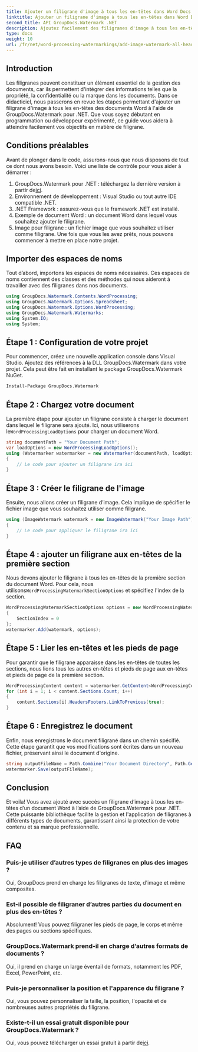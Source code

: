 ```yaml
---
title: Ajouter un filigrane d'image à tous les en-têtes dans Word Docs
linktitle: Ajouter un filigrane d'image à tous les en-têtes dans Word Docs
second_title: API GroupDocs.Watermark .NET
description: Ajoutez facilement des filigranes d'image à tous les en-têtes des documents Word à l'aide de GroupDocs.Watermark pour .NET. Suivez notre guide étape par étape avec des exemples de code détaillés.
type: docs
weight: 10
url: /fr/net/word-processing-watermarkings/add-image-watermark-all-headers-word-docs/
---
```

## Introduction
Les filigranes peuvent constituer un élément essentiel de la gestion des documents, car ils permettent d'intégrer des informations telles que la propriété, la confidentialité ou la marque dans les documents. Dans ce didacticiel, nous passerons en revue les étapes permettant d'ajouter un filigrane d'image à tous les en-têtes des documents Word à l'aide de GroupDocs.Watermark pour .NET. Que vous soyez débutant en programmation ou développeur expérimenté, ce guide vous aidera à atteindre facilement vos objectifs en matière de filigrane.
## Conditions préalables
Avant de plonger dans le code, assurons-nous que nous disposons de tout ce dont nous avons besoin. Voici une liste de contrôle pour vous aider à démarrer :
1.  GroupDocs.Watermark pour .NET : téléchargez la dernière version à partir de[ici](https://releases.groupdocs.com/Watermark/net/).
2. Environnement de développement : Visual Studio ou tout autre IDE compatible .NET.
3. .NET Framework : assurez-vous que le framework .NET est installé.
4. Exemple de document Word : un document Word dans lequel vous souhaitez ajouter le filigrane.
5. Image pour filigrane : un fichier image que vous souhaitez utiliser comme filigrane.
Une fois que vous les avez prêts, nous pouvons commencer à mettre en place notre projet.
## Importer des espaces de noms
Tout d’abord, importons les espaces de noms nécessaires. Ces espaces de noms contiennent des classes et des méthodes qui nous aideront à travailler avec des filigranes dans nos documents.
```csharp
using GroupDocs.Watermark.Contents.WordProcessing;
using GroupDocs.Watermark.Options.Spreadsheet;
using GroupDocs.Watermark.Options.WordProcessing;
using GroupDocs.Watermark.Watermarks;
using System.IO;
using System;
```
## Étape 1 : Configuration de votre projet
Pour commencer, créez une nouvelle application console dans Visual Studio. Ajoutez des références à la DLL GroupDocs.Watermark dans votre projet. Cela peut être fait en installant le package GroupDocs.Watermark NuGet.
```bash
Install-Package GroupDocs.Watermark
```
## Étape 2 : Chargez votre document
 La première étape pour ajouter un filigrane consiste à charger le document dans lequel le filigrane sera ajouté. Ici, nous utiliserons le`WordProcessingLoadOptions` pour charger un document Word.
```csharp
string documentPath = "Your Document Path";
var loadOptions = new WordProcessingLoadOptions();
using (Watermarker watermarker = new Watermarker(documentPath, loadOptions))
{
    // Le code pour ajouter un filigrane ira ici
}
```
## Étape 3 : Créer le filigrane de l'image
Ensuite, nous allons créer un filigrane d’image. Cela implique de spécifier le fichier image que vous souhaitez utiliser comme filigrane.
```csharp
using (ImageWatermark watermark = new ImageWatermark("Your Image Path"))
{
    // Le code pour appliquer le filigrane ira ici
}
```
## Étape 4 : ajouter un filigrane aux en-têtes de la première section
 Nous devons ajouter le filigrane à tous les en-têtes de la première section du document Word. Pour cela, nous utilisons`WordProcessingWatermarkSectionOptions` et spécifiez l'index de la section.
```csharp
WordProcessingWatermarkSectionOptions options = new WordProcessingWatermarkSectionOptions
{
    SectionIndex = 0
};
watermarker.Add(watermark, options);
```
## Étape 5 : Lier les en-têtes et les pieds de page
Pour garantir que le filigrane apparaisse dans les en-têtes de toutes les sections, nous lions tous les autres en-têtes et pieds de page aux en-têtes et pieds de page de la première section.
```csharp
WordProcessingContent content = watermarker.GetContent<WordProcessingContent>();
for (int i = 1; i < content.Sections.Count; i++)
{
    content.Sections[i].HeadersFooters.LinkToPrevious(true);
}
```
## Étape 6 : Enregistrez le document
Enfin, nous enregistrons le document filigrané dans un chemin spécifié. Cette étape garantit que vos modifications sont écrites dans un nouveau fichier, préservant ainsi le document d'origine.
```csharp
string outputFileName = Path.Combine("Your Document Directory", Path.GetFileName(documentPath));
watermarker.Save(outputFileName);
```
## Conclusion
Et voila! Vous avez ajouté avec succès un filigrane d’image à tous les en-têtes d’un document Word à l’aide de GroupDocs.Watermark pour .NET. Cette puissante bibliothèque facilite la gestion et l'application de filigranes à différents types de documents, garantissant ainsi la protection de votre contenu et sa marque professionnelle.
## FAQ
### Puis-je utiliser d’autres types de filigranes en plus des images ?
Oui, GroupDocs prend en charge les filigranes de texte, d'image et même composites.
### Est-il possible de filigraner d’autres parties du document en plus des en-têtes ?
Absolument! Vous pouvez filigraner les pieds de page, le corps et même des pages ou sections spécifiques.
### GroupDocs.Watermark prend-il en charge d’autres formats de documents ?
Oui, il prend en charge un large éventail de formats, notamment les PDF, Excel, PowerPoint, etc.
### Puis-je personnaliser la position et l'apparence du filigrane ?
Oui, vous pouvez personnaliser la taille, la position, l'opacité et de nombreuses autres propriétés du filigrane.
### Existe-t-il un essai gratuit disponible pour GroupDocs.Watermark ?
 Oui, vous pouvez télécharger un essai gratuit à partir de[ici](https://releases.groupdocs.com/).